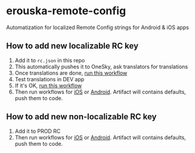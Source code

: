 # erouska-remote-config

Automatization for localized Remote Config strings for Android &amp; iOS apps

## How to add new localizable RC key
1. Add it to `rc.json` in this repo
2. This automatically pushes it to OneSky, ask translators for translations
3. Once translations are done, [run this workflow](https://github.com/covid19cz/erouska-remote-config/actions/workflows/rc-development.yml)
4. Test translations in DEV app
5. If it's OK, [run this workflow](https://github.com/covid19cz/erouska-remote-config/actions/workflows/rc-production.yml)
6. Then run workflows for [iOS](https://github.com/covid19cz/erouska-remote-config/actions/workflows/get-defaults-ios.yml) or [Android](https://github.com/covid19cz/erouska-remote-config/actions/workflows/get-defaults.yml). Artifact will contains defaults, push them to code.

## How to add new non-localizable RC key
1. Add it to PROD RC
2. Then run workflows for [iOS](https://github.com/covid19cz/erouska-remote-config/actions/workflows/get-defaults-ios.yml) or [Android](https://github.com/covid19cz/erouska-remote-config/actions/workflows/get-defaults.yml). Artifact will contains defaults, push them to code.
